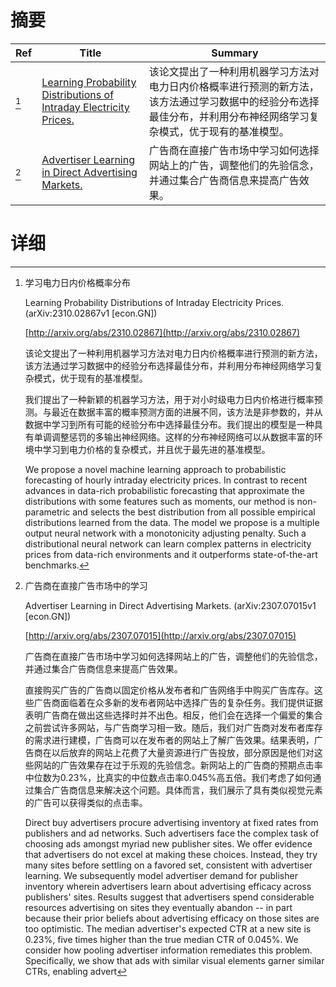 # 摘要

| Ref | Title | Summary |
| --- | --- | --- |
| [^1] | [Learning Probability Distributions of Intraday Electricity Prices.](http://arxiv.org/abs/2310.02867) | 该论文提出了一种利用机器学习方法对电力日内价格概率进行预测的新方法，该方法通过学习数据中的经验分布选择最佳分布，并利用分布神经网络学习复杂模式，优于现有的基准模型。 |
| [^2] | [Advertiser Learning in Direct Advertising Markets.](http://arxiv.org/abs/2307.07015) | 广告商在直接广告市场中学习如何选择网站上的广告，调整他们的先验信念，并通过集合广告商信息来提高广告效果。 |

# 详细

[^1]: 学习电力日内价格概率分布

    Learning Probability Distributions of Intraday Electricity Prices. (arXiv:2310.02867v1 [econ.GN])

    [http://arxiv.org/abs/2310.02867](http://arxiv.org/abs/2310.02867)

    该论文提出了一种利用机器学习方法对电力日内价格概率进行预测的新方法，该方法通过学习数据中的经验分布选择最佳分布，并利用分布神经网络学习复杂模式，优于现有的基准模型。

    

    我们提出了一种新颖的机器学习方法，用于对小时级电力日内价格进行概率预测。与最近在数据丰富的概率预测方面的进展不同，该方法是非参数的，并从数据中学习到所有可能的经验分布中选择最佳分布。我们提出的模型是一种具有单调调整惩罚的多输出神经网络。这样的分布神经网络可以从数据丰富的环境中学习到电力价格的复杂模式，并且优于最先进的基准模型。

    We propose a novel machine learning approach to probabilistic forecasting of hourly intraday electricity prices. In contrast to recent advances in data-rich probabilistic forecasting that approximate the distributions with some features such as moments, our method is non-parametric and selects the best distribution from all possible empirical distributions learned from the data. The model we propose is a multiple output neural network with a monotonicity adjusting penalty. Such a distributional neural network can learn complex patterns in electricity prices from data-rich environments and it outperforms state-of-the-art benchmarks.
    
[^2]: 广告商在直接广告市场中的学习

    Advertiser Learning in Direct Advertising Markets. (arXiv:2307.07015v1 [econ.GN])

    [http://arxiv.org/abs/2307.07015](http://arxiv.org/abs/2307.07015)

    广告商在直接广告市场中学习如何选择网站上的广告，调整他们的先验信念，并通过集合广告商信息来提高广告效果。

    

    直接购买广告的广告商以固定价格从发布者和广告网络手中购买广告库存。这些广告商面临着在众多新的发布者网站中选择广告的复杂任务。我们提供证据表明广告商在做出这些选择时并不出色。相反，他们会在选择一个偏爱的集合之前尝试许多网站，与广告商学习相一致。随后，我们对广告商对发布者库存的需求进行建模，广告商可以在发布者的网站上了解广告效果。结果表明，广告商在以后放弃的网站上花费了大量资源进行广告投放，部分原因是他们对这些网站的广告效果存在过于乐观的先验信念。新网站上的广告商的预期点击率中位数为0.23%，比真实的中位数点击率0.045%高五倍。我们考虑了如何通过集合广告商信息来解决这个问题。具体而言，我们展示了具有类似视觉元素的广告可以获得类似的点击率。

    Direct buy advertisers procure advertising inventory at fixed rates from publishers and ad networks. Such advertisers face the complex task of choosing ads amongst myriad new publisher sites. We offer evidence that advertisers do not excel at making these choices. Instead, they try many sites before settling on a favored set, consistent with advertiser learning. We subsequently model advertiser demand for publisher inventory wherein advertisers learn about advertising efficacy across publishers' sites. Results suggest that advertisers spend considerable resources advertising on sites they eventually abandon -- in part because their prior beliefs about advertising efficacy on those sites are too optimistic. The median advertiser's expected CTR at a new site is 0.23%, five times higher than the true median CTR of 0.045%.  We consider how pooling advertiser information remediates this problem. Specifically, we show that ads with similar visual elements garner similar CTRs, enabling advert
    

